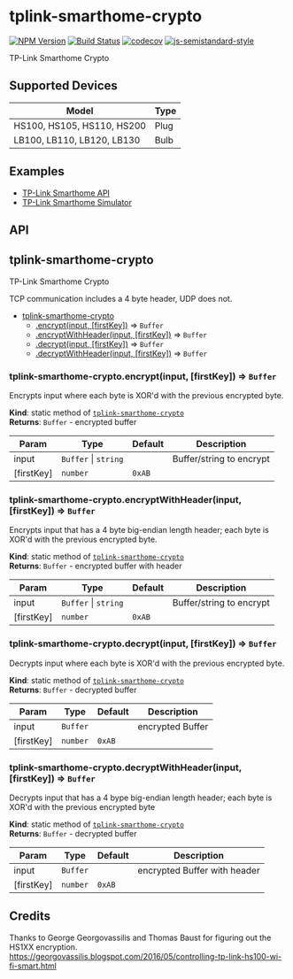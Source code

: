 # tplink-smarthome-crypto
[![NPM Version](https://img.shields.io/npm/v/tplink-smarthome-crypto-api.svg)](https://www.npmjs.com/package/tplink-smarthome-crypto)
[![Build Status](https://travis-ci.org/plasticrake/tplink-smarthome-crypto.svg?branch=master)](https://travis-ci.org/plasticrake/tplink-smarthome-crypto)
[![codecov](https://codecov.io/gh/plasticrake/tplink-smarthome-crypto/branch/master/graph/badge.svg)](https://codecov.io/gh/plasticrake/tplink-smarthome-crypto)
[![js-semistandard-style](https://img.shields.io/badge/code%20style-semistandard-brightgreen.svg?style=flat-square)](https://github.com/Flet/semistandard)

TP-Link Smarthome Crypto

## Supported Devices

| Model                      | Type |
|----------------------------|------|
| HS100, HS105, HS110, HS200 | Plug |
| LB100, LB110, LB120, LB130 | Bulb |

## Examples

- [TP-Link Smarthome API](https://github.com/plasticrake/hs100-api)
- [TP-Link Smarthome Simulator](https://github.com/plasticrake/tplink-smarthome-simulator)

## API

<a name="module_tplink-smarthome-crypto"></a>

## tplink-smarthome-crypto
TP-Link Smarthome Crypto

TCP communication includes a 4 byte header, UDP does not.


* [tplink-smarthome-crypto](#module_tplink-smarthome-crypto)
    * [.encrypt(input, [firstKey])](#module_tplink-smarthome-crypto.encrypt) ⇒ <code>Buffer</code>
    * [.encryptWithHeader(input, [firstKey])](#module_tplink-smarthome-crypto.encryptWithHeader) ⇒ <code>Buffer</code>
    * [.decrypt(input, [firstKey])](#module_tplink-smarthome-crypto.decrypt) ⇒ <code>Buffer</code>
    * [.decryptWithHeader(input, [firstKey])](#module_tplink-smarthome-crypto.decryptWithHeader) ⇒ <code>Buffer</code>

<a name="module_tplink-smarthome-crypto.encrypt"></a>

### tplink-smarthome-crypto.encrypt(input, [firstKey]) ⇒ <code>Buffer</code>
Encrypts input where each byte is XOR'd with the previous encrypted byte.

**Kind**: static method of [<code>tplink-smarthome-crypto</code>](#module_tplink-smarthome-crypto)  
**Returns**: <code>Buffer</code> - encrypted buffer  

| Param | Type | Default | Description |
| --- | --- | --- | --- |
| input | <code>Buffer</code> \| <code>string</code> |  | Buffer/string to encrypt |
| [firstKey] | <code>number</code> | <code>0xAB</code> |  |

<a name="module_tplink-smarthome-crypto.encryptWithHeader"></a>

### tplink-smarthome-crypto.encryptWithHeader(input, [firstKey]) ⇒ <code>Buffer</code>
Encrypts input that has a 4 byte big-endian length header;
each byte is XOR'd with the previous encrypted byte.

**Kind**: static method of [<code>tplink-smarthome-crypto</code>](#module_tplink-smarthome-crypto)  
**Returns**: <code>Buffer</code> - encrypted buffer with header  

| Param | Type | Default | Description |
| --- | --- | --- | --- |
| input | <code>Buffer</code> \| <code>string</code> |  | Buffer/string to encrypt |
| [firstKey] | <code>number</code> | <code>0xAB</code> |  |

<a name="module_tplink-smarthome-crypto.decrypt"></a>

### tplink-smarthome-crypto.decrypt(input, [firstKey]) ⇒ <code>Buffer</code>
Decrypts input where each byte is XOR'd with the previous encrypted byte.

**Kind**: static method of [<code>tplink-smarthome-crypto</code>](#module_tplink-smarthome-crypto)  
**Returns**: <code>Buffer</code> - decrypted buffer  

| Param | Type | Default | Description |
| --- | --- | --- | --- |
| input | <code>Buffer</code> |  | encrypted Buffer |
| [firstKey] | <code>number</code> | <code>0xAB</code> |  |

<a name="module_tplink-smarthome-crypto.decryptWithHeader"></a>

### tplink-smarthome-crypto.decryptWithHeader(input, [firstKey]) ⇒ <code>Buffer</code>
Decrypts input that has a 4 bype big-endian length header;
each byte is XOR'd with the previous encrypted byte

**Kind**: static method of [<code>tplink-smarthome-crypto</code>](#module_tplink-smarthome-crypto)  
**Returns**: <code>Buffer</code> - decrypted buffer  

| Param | Type | Default | Description |
| --- | --- | --- | --- |
| input | <code>Buffer</code> |  | encrypted Buffer with header |
| [firstKey] | <code>number</code> | <code>0xAB</code> |  |



## Credits
Thanks to George Georgovassilis and Thomas Baust for figuring out the HS1XX encryption.
https://georgovassilis.blogspot.com/2016/05/controlling-tp-link-hs100-wi-fi-smart.html
